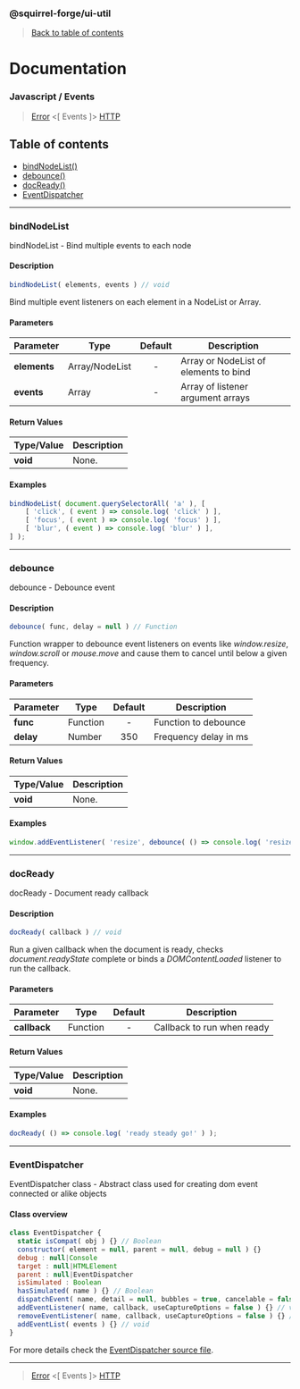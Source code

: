 ### @squirrel-forge/ui-util
> [Back to table of contents](../README.md#table-of-contents)

# Documentation
### Javascript / Events
> [Error](Error.md) <[ Events ]> [HTTP](HTTP.md)

## Table of contents
 - [bindNodeList()](#bindNodeList)
 - [debounce()](#debounce)
 - [docReady()](#docReady)
 - [EventDispatcher](#EventDispatcher)

---

### bindNodeList
bindNodeList - Bind multiple events to each node

#### Description
```javascript
bindNodeList( elements, events ) // void
```
Bind multiple event listeners on each element in a NodeList or Array.

#### Parameters
| Parameter    | Type           | Default | Description                           |
|--------------|----------------|:-------:|---------------------------------------|
| **elements** | Array/NodeList |    -    | Array or NodeList of elements to bind |
| **events**   | Array          |    -    | Array of listener argument arrays     |

#### Return Values
| Type/Value | Description  |
|------------|--------------|
| **void**   | None.        |

#### Examples
```javascript
bindNodeList( document.querySelectorAll( 'a' ), [
    [ 'click', ( event ) => console.log( 'click' ) ],
    [ 'focus', ( event ) => console.log( 'focus' ) ],
    [ 'blur', ( event ) => console.log( 'blur' ) ],
] );
```

---

### debounce
debounce - Debounce event

#### Description
```javascript
debounce( func, delay = null ) // Function
```
Function wrapper to debounce event listeners on events like *window.resize*, *window.scroll* or *mouse.move* and cause them to cancel until below a given frequency.

#### Parameters
| Parameter | Type     | Default | Description           |
|-----------|----------|:-------:|-----------------------|
| **func**  | Function |    -    | Function to debounce  |
| **delay** | Number   |   350   | Frequency delay in ms |

#### Return Values
| Type/Value | Description |
|------------|-------------|
| **void**   | None.       |

#### Examples
```javascript
window.addEventListener( 'resize', debounce( () => console.log( 'resize::complete' ) ) );
```

---

### docReady
docReady - Document ready callback

#### Description
```javascript
docReady( callback ) // void
```
Run a given callback when the document is ready, checks *document.readyState* complete or binds a *DOMContentLoaded* listener to run the callback.

#### Parameters
| Parameter    | Type     | Default | Description                |
|--------------|----------|:-------:|----------------------------|
| **callback** | Function |    -    | Callback to run when ready |

#### Return Values
| Type/Value | Description |
|------------|-------------|
| **void**   | None.       |

#### Examples
```javascript
docReady( () => console.log( 'ready steady go!' ) );
```

---

### EventDispatcher
EventDispatcher class - Abstract class used for creating dom event connected or alike objects

#### Class overview
```javascript
class EventDispatcher {
  static isCompat( obj ) {} // Boolean
  constructor( element = null, parent = null, debug = null ) {}
  debug : null|Console
  target : null|HTMLElement
  parent : null|EventDispatcher
  isSimulated : Boolean
  hasSimulated( name ) {} // Boolean
  dispatchEvent( name, detail = null, bubbles = true, cancelable = false ) {} // Boolean
  addEventListener( name, callback, useCaptureOptions = false ) {} // void
  removeEventListener( name, callback, useCaptureOptions = false ) {} // void
  addEventList( events ) {} // void
}
```
For more details check the [EventDispatcher source file](../src/es6/Events/EventDispatcher.js).

---

> [Error](Error.md) <[ Events ]> [HTTP](HTTP.md)
